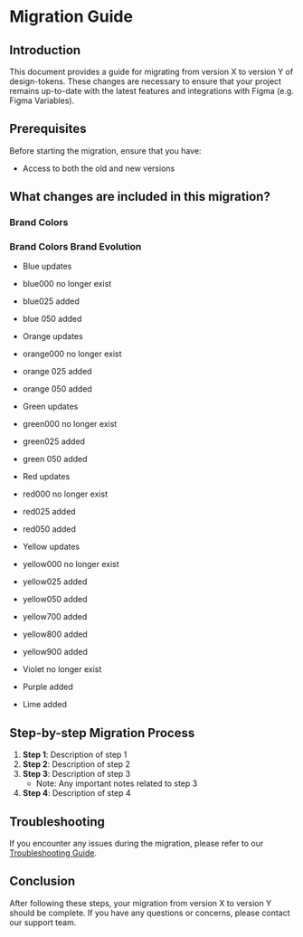 # Migration Guide

## Introduction

This document provides a guide for migrating from version X to version Y of design-tokens. These changes are necessary to ensure that your project remains up-to-date with the latest features and integrations with Figma (e.g. Figma Variables).

## Prerequisites

Before starting the migration, ensure that you have:

- Access to both the old and new versions

## What changes are included in this migration?

### Brand Colors

### Brand Colors Brand Evolution

- Blue updates
- blue000 no longer exist
- blue025 added
- blue 050 added

- Orange updates
- orange000 no longer exist
- orange 025 added
- orange 050 added

- Green updates
- green000 no longer exist
- green025 added
- green 050 added

- Red updates
- red000 no longer exist
- red025 added
- red050 added

- Yellow updates
- yellow000 no longer exist
- yellow025 added
- yellow050 added
- yellow700 added
- yellow800 added
- yellow900 added

- Violet no longer exist

- Purple added

- Lime added

## Step-by-step Migration Process

1. **Step 1**: Description of step 1
2. **Step 2**: Description of step 2
3. **Step 3**: Description of step 3
   - Note: Any important notes related to step 3
4. **Step 4**: Description of step 4

## Troubleshooting

If you encounter any issues during the migration, please refer to our [Troubleshooting Guide](link_to_guide).

## Conclusion

After following these steps, your migration from version X to version Y should be complete. If you have any questions or concerns, please contact our support team.
